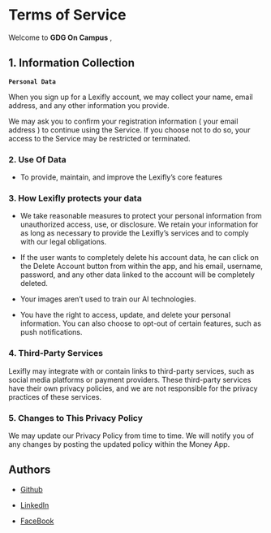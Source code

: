 
# Terms of Service

Welcome to **GDG On Campus** ,

##  1. Information Collection

 **`Personal Data`**

When you sign up for a Lexifly account, we may collect your name, email address, and any other information you provide.

We may ask you to confirm your registration information ( your email address ) to continue using the Service. If you choose not to do so, your access to the Service may be restricted or terminated.

### 2. Use Of Data

 - To provide, maintain, and improve the Lexifly’s core features


### 3. How Lexifly protects your data

- We take reasonable measures to protect your personal information from unauthorized access, use, or disclosure. We retain your information for as long as necessary to provide the Lexifly’s services and to comply with our legal obligations.

- If the user wants to completely delete his account data, he can click on the Delete Account button from within the app, and his email, username, password, and any other data linked to the account will be completely deleted.

- Your images aren’t used to train our AI technologies.

- You have the right to access, update, and delete your personal information. You can also choose to opt-out of certain features, such as push notifications.


### 4. Third-Party Services

Lexifly may integrate with or contain links to third-party services, such as social media platforms or payment providers. These third-party services have their own privacy policies, and we are not responsible for the privacy practices of these services.


### 5. Changes to This Privacy Policy

We may update our Privacy Policy from time to time. We will notify you of any changes by posting the updated policy within the Money App.

## Authors

- [Github](https://github.com/mohamedelbaiomy)

- [LinkedIn](https://www.linkedin.com/in/mohamed-elbaiomy262003/)

- [FaceBook](https://www.facebook.com/Original262003)


